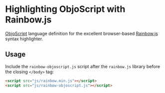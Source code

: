 # Highlighting ObjoScript with Rainbow.js
[ObjoScript] language definition for the excellent browser-based [Rainbow.js] syntax highlighter.

## Usage
Include the `rainbow-objoscript.js` script after the `rainbow.js` library before the closing `</body>` tag:

```html
<script src="js/rainbow.min.js"></script>
<script src="js/rainbow-objoscript.js"></script> 
```

[ObjoScript]: https://garrypettet.com/projects/objoscript
[rainbow.js]: https://github.com/ccampbell/rainbow
